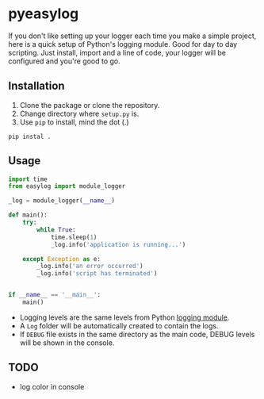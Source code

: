 # pyeasylog


If you don't like setting up your logger each time you make a simple project, here is a quick setup of Python's logging module. Good for day to day scripting. Just install, import and a line of code, your logger will be configured and you're good to go.


## Installation

1. Clone the package or clone the repository.
2. Change directory where `setup.py` is.
3. Use `pip` to install, mind the dot (.)
```
pip instal .
```

## Usage

```python
import time
from easylog import module_logger

_log = module_logger(__name__)

def main():
    try:
        while True:
            time.sleep(1)
            _log.info('application is running...')

    except Exception as e:
        _log.info('an error occurred')
        _log.info('script has terminated')


if __name__ == '__main__':
    main()

```

* Logging levels are the same levels from Python [logging module](https://docs.python.org/2/library/logging.html#logging-levels).
* A `Log` folder will be automatically created to contain the logs.
* If `DEBUG` file exists in the same directory as the main code, DEBUG levels will be shown in the console.


## TODO

* log color in console
